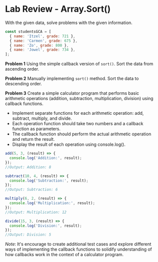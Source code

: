 # Lab Review - Array.Sort()

With the given data, solve problems with the given information.




```js
const studentsGCA = [
  { name: 'Itzel', grade: 721 },
  { name: 'Carmen', grade: 675 },
  { name: 'Zo', grade: 800 },
  { name: 'Jowel', grade: 734 },
];
```

**Problem 1**
Using the simple callback version of `sort()`. Sort the data from ascending order.

**Problem 2**
Manually implementing `sort()` method. Sort the data to descending order.

**Problem 3**
Create a simple calculator program that performs basic arithmetic operations (addition, subtraction, multiplication, division) using callback functions.

- Implement separate functions for each arithmetic operation: add, subtract, multiply, and divide.
- Each operation function should take two numbers and a callback function as parameters.
- The callback function should perform the actual arithmetic operation and return the result.
- Display the result of each operation using console.log().

```js
add(5, 3, (result) => {
  console.log('Addition:', result);
});
//Output: Addition: 8

subtract(10, 4, (result) => {
  console.log('Subtraction:', result);
});
//Output: Subtraction: 6

multiply(6, 2, (result) => {
  console.log('Multiplication:', result);
});
//Output: Multiplication: 12

divide(15, 3, (result) => {
  console.log('Division:', result);
});
//Output: Division: 5

```

*Note*: It's encourage to create additional test cases and explore different ways of implementing the callback functions to solidify understanding of how callbacks work in the context of a calculator program.

